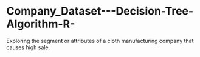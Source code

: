 # Company_Dataset---Decision-Tree-Algorithm-R-
Exploring the segment or attributes of a cloth manufacturing company that causes high sale.
